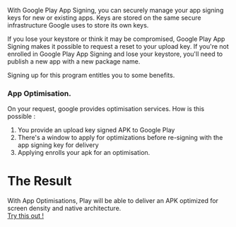 With Google Play App Signing, you can securely manage your app signing keys for new or existing apps. Keys are stored on the same secure infrastructure Google uses to store its own keys.

If you lose your keystore or think it may be compromised, Google Play App Signing makes it possible to request a reset to your upload key. If you're not enrolled in Google Play App Signing and lose your keystore, you'll need to publish a new app with a new package name.

Signing up for this program entitles you to some benefits. 

### App Optimisation.
On your request, google provides optimisation services. How is this possible :

1. You provide an upload key signed APK to Google Play
2. There's a window to apply for optimizations before re-signing with the app signing key for delivery
3. Applying enrolls your apk for an optimisation.

# The Result

With App Optimisations, Play will be able to deliver an APK optimized for screen density and native architecture.<br/> [Try this out !](https://support.google.com/googleplay/android-developer/answer/7384423?hl=en)

